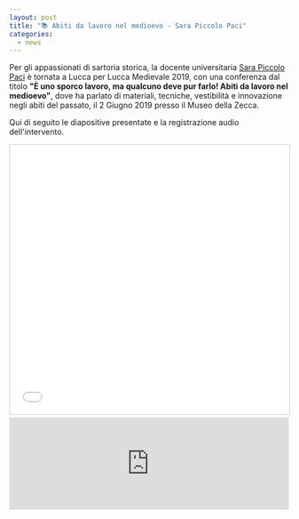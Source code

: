 ```yaml
---
layout: post
title: "📚 Abiti da lavoro nel medioevo - Sara Piccolo Paci"
categories:
  - news
---
```


 Per gli appassionati di sartoria storica, la docente universitaria [Sara
 Piccolo Paci](https://www.sarapacipiccolo.com/) è tornata a Lucca per Lucca
 Medievale 2019, con una conferenza dal titolo **"È uno sporco lavoro, ma
 qualcuno deve pur farlo! Abiti da lavoro nel medioevo"**, dove ha parlato di
 materiali, tecniche, vestibilità e innovazione negli abiti del passato, il 2
 Giugno 2019 presso il Museo della Zecca. 

 <!-- more -->

 Qui di seguito le diapositive presentate e la registrazione audio
 dell'intervento.

<iframe src="//www.slideshare.net/slideshow/embed_code/key/nDmqCTPHIJDIEK" width="595" height="485" frameborder="0" marginwidth="0" marginheight="0" scrolling="no" style="border:1px solid #CCC; border-width:1px; margin-bottom:5px; max-width: 100%;" allowfullscreen> </iframe>

<iframe width="100%" height="166" scrolling="no" frameborder="no" allow="autoplay" src="https://w.soundcloud.com/player/?url=https%3A//api.soundcloud.com/tracks/636705537&color=%23ff5500&auto_play=false&hide_related=false&show_comments=true&show_user=true&show_reposts=false&show_teaser=true"></iframe>